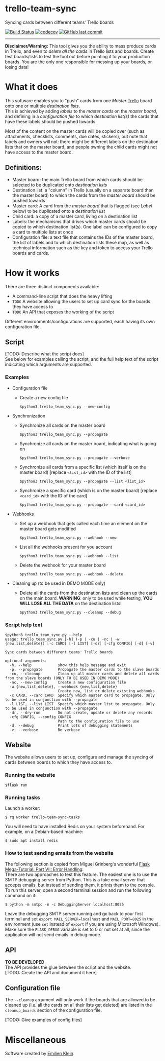 # trello-team-sync
Syncing cards between different teams' Trello boards

[![Build Status](https://travis-ci.com/e2jk/trello-team-sync.svg?branch=master)](https://travis-ci.com/e2jk/trello-team-sync)
[![codecov](https://codecov.io/gh/e2jk/trello-team-sync/branch/master/graph/badge.svg)](https://codecov.io/gh/e2jk/trello-team-sync)
[![GitHub last commit](https://img.shields.io/github/last-commit/e2jk/trello-team-sync.svg)](https://github.com/e2jk/trello-team-sync/commits/master)


*********

**Disclaimer/Warning:** This tool gives you the ability to mass produce cards in Trello, and even to *delete all the cards* in Trello lists and boards. Create test boards/lists to test the tool out before pointing it to your production boards. You are the only one responsible for messing up your boards, or losing data!

What it does
============

This software enables you to "push" cards from one *Master* [Trello](https://trello.com) board onto one or multiple *destination lists*.\
This is achieved by adding *labels* to the *master cards* on the *master board*, and defining in a *configuration file* to which *destination list(s)* the cards that have these labels should be pushed towards.

Most of the content on the master cards will be copied over (such as attachments, checklists, comments, due dates, stickers), but note that labels and owners will not: there might be different labels on the destination lists that on the master board, and people owning the child cards might not have access to the master board.

Definitions:
------------

* Master board: the main Trello board from which cards should be selected to be duplicated onto *destination lists*
* Destination list: a "column" in Trello (usually on a separate board than the master board) to which the cards from the *master board* should be pushed towards
* Master card: A card from the *master board* that is flagged (see *Label* below) to be duplicated onto a *destination list*
* Child card: a copy of a master card, living on a destination list
* Labels: the mechanisms that drives which master cards should be copied to which destination list(s). One label can be configured to copy a card to multiple lists at once
* Configuration file: a text file that contains the IDs of the master board, the list of labels and to which destination lists these map, as well as technical information such as the key and token to access your Trello boards and cards.

How it works
============

There are three distinct components available:
- A command-line script that does the heavy lifting
- `TODO` A website allowing the users to set up card sync for the boards they have access to
- `TODO` An API that exposes the working of the script

Different environments/configurations are supported, each having its own configuration file.

Script
------

[TODO: Describe what the script does]\
See below for examples calling the script, and the full help text of the script indicating which arguments are supported.

### Examples

* Configuration file

  * Create a new config file

    `$python3 trello_team_sync.py --new-config`

* Synchronization

  * Synchronize all cards on the master board

    `$python3 trello_team_sync.py --propagate`

  * Synchronize all cards on the master board, indicating what is going on

    `$python3 trello_team_sync.py --propagate --verbose`

  * Synchronize all cards from a specific list (which itself is on the master board) [replace `<list_id>` with the ID of the list]

    `$python3 trello_team_sync.py --propagate --list <list_id>`

  * Synchronize a specific card (which is on the master board) [replace `<card_id>` with the ID of the card]

    `$python3 trello_team_sync.py --propagate --card <card_id>`

* Webhooks

  * Set up a webhook that gets called each time an element on the master board gets modified

    `$python3 trello_team_sync.py --webhook --new`

  * List all the webhooks present for you account

    `$python3 trello_team_sync.py --webhook --list`

  * Delete the webhook for your master board

    `$python3 trello_team_sync.py --webhook --delete`

* Cleaning up (to be used in DEMO MODE only)

  * Delete all the cards from the destination lists and clean up the cards on the main board. **WARNING**: only to be used while testing, **YOU WILL LOSE ALL THE DATA** on the destination lists!

    `$python3 trello_team_sync.py --cleanup --debug`

### Script help text
```
$python3 trello_team_sync.py --help
usage: trello_team_sync.py [-h] (-p | -cu | -nc | -w {new,list,delete}) [-c CARD] [-l LIST] [-dr] [-cfg CONFIG] [-d] [-v]

Sync cards between different teams' Trello boards

optional arguments:
  -h, --help            show this help message and exit
  -p, --propagate       Propagate the master cards to the slave boards
  -cu, --cleanup        Clean up all master cards and delete all cards from the slave boards (ONLY TO BE USED IN DEMO MODE)
  -nc, --new-config     Create a new configuration file
  -w {new,list,delete}, --webhook {new,list,delete}
                        Create new, list or delete existing webhooks
  -c CARD, --card CARD  Specify which master card to propagate. Only to be used in conjunction with --propagate
  -l LIST, --list LIST  Specify which master list to propagate. Only to be used in conjunction with --propagate
  -dr, --dry-run        Do not create, update or delete any records
  -cfg CONFIG, --config CONFIG
                        Path to the configuration file to use
  -d, --debug           Print lots of debugging statements
  -v, --verbose         Be verbose
```

Website
-------
The website allows users to set up, configure and manage the syncing of cards between boards to which they have access to.

### Running the website

  `$flask run`

### Running tasks

Launch a worker:

`$ rq worker trello-team-sync-tasks`

You will need to have installed Redis on your system beforehand. For example, on a Debian-based machine:

  `$ sudo apt install redis`

### How to test sending emails from the website

The following section is copied from Miguel Grinberg's wonderful [Flask Mega-Tutorial, Part VII: Error Handling](https://blog.miguelgrinberg.com/post/the-flask-mega-tutorial-part-vii-error-handling):\
There are two approaches to test this feature. The easiest one is to use the SMTP debugging server from Python. This is a fake email server that accepts emails, but instead of sending them, it prints them to the console. To run this server, open a second terminal session and run the following command on it:

  `$ python -m smtpd -n -c DebuggingServer localhost:8025`

Leave the debugging SMTP server running and go back to your first terminal and set `export MAIL_SERVER=localhost` and `MAIL_PORT=8025` in the environment (use `set` instead of `export` if you are using Microsoft Windows). Make sure the `FLASK_DEBUG` variable is set to 0 or not set at all, since the application will not send emails in debug mode.

API
---
**TO BE DEVELOPED**\
The API provides the glue between the script and the website.\
[TODO: Create the API and document it here]

Configuration file
------------------

The `--cleanup` argument will only work if the boards that are allowed to be cleaned up (i.e. all the cards on all their lists get deleted) are listed in the `cleanup_boards` section of the configuration file.

[TODO: Give examples of config files]


Miscellaneous
=============

Software created by [Emilien Klein](https://github.com/e2jk).

